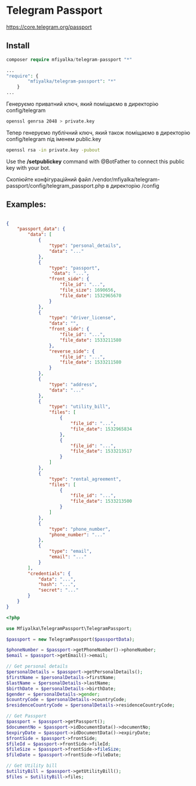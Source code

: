 # Telegram Passport

https://core.telegram.org/passport

## Install

```php
composer require mfiyalka/telegram-passport "*"
```

```php
...
"require": {
        "mfiyalka/telegram-passport": "*"
    }
...
```

Генеруємо приватний ключ, який поміщаємо в директорію config/telegram
```bash
openssl genrsa 2048 > private.key
```

Тепер генеруємо публічний ключ, який також поміщаємо в директорію config/telegram під іменем public.key
```bash
openssl rsa -in private.key -pubout
```

Use the **/setpublickey** command with @BotFather to connect this public key with your bot.

Скопіюйте конфігураційний файл /vendor/mfiyalka/telegram-passport/config/telegram_passport.php в директорію /config


## Examples:

```json

{
    "passport_data": {
        "data": [
            {
                "type": "personal_details",
                "data": "..."
            },
            {
                "type": "passport",
                 "data": "...",
                "front_side": {
                    "file_id": "...",
                    "file_size": 1690656,
                    "file_date": 1532965670
                }
            },
            {
                "type": "driver_license",
                "data": "",
                "front_side": {
                    "file_id": "...",
                    "file_date": 1533211580
                },
                "reverse_side": {
                    "file_id": "...",
                    "file_date": 1533211580
                }
            },
            {
                "type": "address",
                "data": "..."
            },
            {
                "type": "utility_bill",
                "files": [
                    {
                        "file_id": "...",
                        "file_date": 1532965834
                    },
                    {
                        "file_id": "...",
                        "file_date": 1533213517
                    }
                ]
            },
            {
                "type": "rental_agreement",
                "files": [
                    {
                        "file_id": "...",
                        "file_date": 1533213500
                    }
                ]
            },
            {
                "type": "phone_number",
                "phone_number": "..."
            },
            {
                "type": "email",
                "email": "..."
            }
        ],
        "credentials": {
            "data": "...",
            "hash": "...",
            "secret": "..."
        }
    }
}

```


```php
<?php

use Mfiyalka\TelegramPassport\TelegramPassport;

$passport = new TelegramPassport($passportData);

$phoneNumber = $passport->getPhoneNumber()->phoneNumber;
$email = $passport->getEmail()->email;

// Get personal details
$personalDetails = $passport->getPersonalDetails();
$firstName = $personalDetails->firstName;
$lastName = $personalDetails->lastName;
$birthDate = $personalDetails->birthDate;
$gender = $personalDetails->gender;
$countryCode = $personalDetails->countryCode;
$residenceCountryCode = $personalDetails->residenceCountryCode;

// Get Passport
$passport = $passport->getPassport();
$documentNo = $passport->idDocumentData()->documentNo;
$expiryDate = $passport->idDocumentData()->expiryDate;
$frontSide = $passport->frontSide;
$fileId = $passport->frontSide->fileId;
$fileSize = $passport->frontSide->fileSize;
$fileDate = $passport->frontSide->fileDate;

// Get Utility bill
$utilityBill = $passport->getUtilityBill();
$files = $utilityBill->files;
```